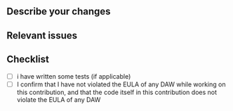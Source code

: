 ## Describe your changes

## Relevant issues

## Checklist
- [ ] i have written some tests (if applicable)
- [ ] I confirm that I have not violated the EULA of any DAW while working on this contribution, and that the code itself in this contribution does not violate the EULA of any DAW